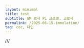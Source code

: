 ```yaml
---
layout: minimal
title: test
subtitle: GM 르세 PL 크로넬, 코로세
permalink: /2025-06-15-immolation/
tag: coc, 다인
---
```


///
